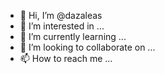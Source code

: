 - 👋 Hi, I’m @dazaleas
- 👀 I’m interested in ...
- 🌱 I’m currently learning ...
- 💞️ I’m looking to collaborate on ...
- 📫 How to reach me ...

<!---
dazaleas/dazaleas is a ✨ special ✨ repository because its `README.md` (this file) appears on your GitHub profile.
You can click the Preview link to take a look at your changes.
--->
